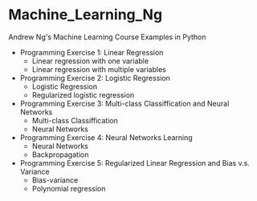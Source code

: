 # Machine_Learning_Ng
 Andrew Ng's Machine Learning Course Examples in Python
 
 * Programming Exercise 1: Linear Regression
     * Linear regression with one variable
     * Linear regression with multiple variables
 * Programming Exercise 2: Logistic Regression
     * Logistic Regression
     * Regularized logistic regression
 * Programming Exercise 3: Multi-class Classiffication and Neural Networks
     * Multi-class Classiffication
     * Neural Networks
 * Programming Exercise 4: Neural Networks Learning
     * Neural Networks
     * Backpropagation
 * Programming Exercise 5: Regularized Linear Regression and Bias v.s. Variance
     * Bias-variance
     * Polynomial regression
